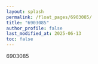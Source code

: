 ```yaml
---
layout: splash
permalink: /float_pages/6903085/
title: "6903085"
author_profile: false
last_modified_at: 2025-06-13
toc: false
---
```

 
6903085
